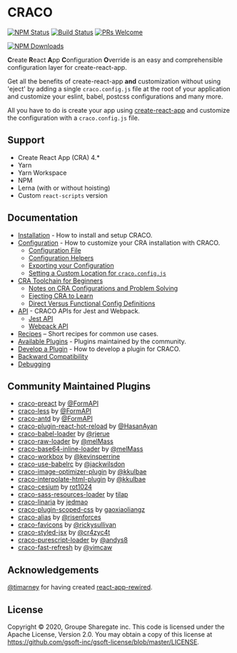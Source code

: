 # CRACO

[![NPM Status](https://img.shields.io/npm/v/@craco/craco.svg)](https://www.npmjs.com/package/@craco/craco)
[![Build Status](https://img.shields.io/travis/gsoft-inc/craco/master.svg?style=flat&label=travis)](https://travis-ci.org/gsoft-inc/craco)
[![PRs Welcome](https://img.shields.io/badge/PRs-welcome-green.svg)](https://github.com/sharegate/craco/pulls)

[![NPM Downloads](https://img.shields.io/npm/dm/@craco/craco.svg)](https://www.npmjs.com/package/@craco/craco)

**C**reate **R**eact **A**pp **C**onfiguration **O**verride is an easy and comprehensible configuration layer for create-react-app.

Get all the benefits of create-react-app **and** customization without using 'eject' by adding a single `craco.config.js` file at the root of your application and customize your eslint, babel, postcss configurations and many more.

All you have to do is create your app using [create-react-app](https://github.com/facebook/create-react-app/) and customize the configuration with a `craco.config.js` file.

## Support

- Create React App (CRA) 4.*
- Yarn
- Yarn Workspace
- NPM
- Lerna (with or without hoisting)
- Custom `react-scripts` version

## Documentation

- [Installation](https://github.com/sharegate/craco/blob/master/packages/craco/README.md#installation) - How to install and setup CRACO.
- [Configuration](https://github.com/sharegate/craco/blob/master/packages/craco/README.md#configuration) - How to customize your CRA installation with CRACO.
  - [Configuration File](https://github.com/sharegate/craco/blob/master/packages/craco/README.md#configuration-file)
  - [Configuration Helpers](https://github.com/sharegate/craco/blob/master/packages/craco/README.md#configuration-helpers)
  - [Exporting your Configuration](https://github.com/sharegate/craco/blob/master/packages/craco/README.md#exporting-your-configuration)
  - [Setting a Custom Location for `craco.config.js`](https://github.com/sharegate/craco/blob/master/packages/craco/README.md#setting-a-custom-location-for-cracoconfigjs)
- [CRA Toolchain for Beginners](https://github.com/sharegate/craco/blob/master/packages/craco/README.md#cra-toolchain-for-beginners)
  - [Notes on CRA Configurations and Problem Solving](https://github.com/sharegate/craco/blob/master/packages/craco/README.md#notes-on-cra-configurations-and-problem-solving)
  - [Ejecting CRA to Learn](https://github.com/sharegate/craco/blob/master/packages/craco/README.md#ejecting-cra-to-learn)
  - [Direct Versus Functional Config Definitions](https://github.com/sharegate/craco/blob/master/packages/craco/README.md#direct-object-literal-versus-functional-config-definitions)
- [API](https://github.com/sharegate/craco/blob/master/packages/craco/README.md#api) - CRACO APIs for Jest and Webpack.
  - [Jest API](https://github.com/sharegate/craco/blob/master/packages/craco/README.md#jest-api)
  - [Webpack API](https://github.com/sharegate/craco/blob/master/packages/craco/README.md#webpack-api)
- [Recipes](https://github.com/sharegate/craco/tree/master/recipes) – Short recipes for common use cases.
- [Available Plugins](#community-maintained-plugins) - Plugins maintained by the community.
- [Develop a Plugin](https://github.com/sharegate/craco/blob/master/packages/craco/README.md#develop-a-plugin) - How to develop a plugin for CRACO.
- [Backward Compatibility](https://github.com/gsoft-inc/craco/blob/master/packages/craco/README.md#backward-compatibility)
- [Debugging](https://github.com/sharegate/craco/blob/master/packages/craco/README.md#debugging)

## Community Maintained Plugins

* [craco-preact](https://github.com/FormAPI/craco-preact) by [@FormAPI](https://github.com/FormAPI)
* [craco-less](https://github.com/FormAPI/craco-less) by [@FormAPI](https://github.com/FormAPI)
* [craco-antd](https://github.com/FormAPI/craco-antd) by [@FormAPI](https://github.com/FormAPI)
* [craco-plugin-react-hot-reload](https://github.com/HasanAyan/craco-plugin-react-hot-reload) by [@HasanAyan](https://github.com/HasanAyan)
* [craco-babel-loader](https://github.com/rjerue/craco-babel-loader) by [@rjerue](https://github.com/rjerue/)
* [craco-raw-loader](https://github.com/melMass/craco-raw-loader) by [@melMass](https://github.com/melMass)
* [craco-base64-inline-loader](https://github.com/melMass/craco-base64-inline-loader) by [@melMass](https://github.com/melMass)
* [craco-workbox](https://github.com/kevinsperrine/craco-workbox) by [@kevinsperrine](https://github.com/kevinsperrine)
* [craco-use-babelrc](https://github.com/jackwilsdon/craco-use-babelrc) by [@jackwilsdon](https://github.com/jackwilsdon)
* [craco-image-optimizer-plugin](https://github.com/kkulbae/craco-image-optimizer-plugin) by [@kkulbae](https://github.com/kkulbae)
* [craco-interpolate-html-plugin](https://github.com/kkulbae/craco-interpolate-html-plugin) by [@kkulbae](https://github.com/kkulbae)
* [craco-cesium](https://www.npmjs.com/package/craco-cesium) by [rot1024](https://github.com/rot1024)
* [craco-sass-resources-loader](https://github.com/tilap/craco-sass-resources-loader) by [tilap](https://github.com/tilap)
* [craco-linaria](https://github.com/jedmao/craco-linaria) by [jedmao](https://github.com/jedmao)
* [craco-plugin-scoped-css](https://github.com/gaoxiaoliangz/react-scoped-css/tree/master/packages/craco-plugin-scoped-css) by [gaoxiaoliangz](https://github.com/gaoxiaoliangz)
* [craco-alias](https://github.com/risenforces/craco-alias) by [@risenforces](https://github.com/risenforces)
* [craco-favicons](https://github.com/rickysullivan/craco-favicons) by [@rickysullivan](https://github.com/rickysullivan)
* [craco-styled-jsx](https://github.com/cr4zyc4t/craco-styled-jsx) by [@cr4zyc4t](https://github.com/cr4zyc4t)
* [craco-purescript-loader](https://github.com/andys8/craco-purescript-loader) by [@andys8](https://github.com/andys8)
* [craco-fast-refresh](https://github.com/vimcaw/craco-fast-refresh) by [@vimcaw](https://github.com/vimcaw)

## Acknowledgements

[@timarney](https://github.com/timarney) for having created [react-app-rewired](https://github.com/timarney/react-app-rewired).

## License

Copyright © 2020, Groupe Sharegate inc. This code is licensed under the Apache License, Version 2.0. You may obtain a 
copy of this license at https://github.com/gsoft-inc/gsoft-license/blob/master/LICENSE.
